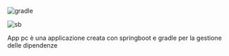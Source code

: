 ![gradle](https://github.com/Carleoinserra/ApplicazionePc/assets/28870796/5f4e9773-032d-47f4-8980-6a701784ce52)

![sb](https://github.com/Carleoinserra/ApplicazionePc/assets/28870796/1744dbfb-0f2c-4845-a591-32e91fb0eaaf)


App pc è una applicazione creata con springboot e gradle per la gestione delle dipendenze

